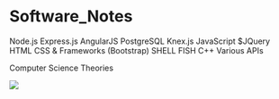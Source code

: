 # Software_Notes
Node.js
Express.js
AngularJS
PostgreSQL
Knex.js
JavaScript
$JQuery
HTML
CSS & Frameworks (Bootstrap)
SHELL
FISH
C++
Various APIs

Computer Science Theories

![](https://media.giphy.com/media/YQitE4YNQNahy/giphy-downsized-large.gif)
